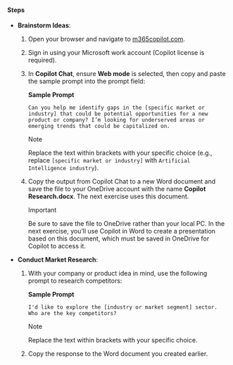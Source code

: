 #### Steps

- **Brainstorm Ideas**:

    1. Open your browser and navigate to [m365copilot.com](https://m365copilot.com).

    1. Sign in using your Microsoft work account (Copilot license is required).

    1. In **Copilot Chat**, ensure **Web mode** is selected, then copy and paste the sample prompt into the prompt field:

        **Sample Prompt**

        ```text
        Can you help me identify gaps in the [specific market or industry] that could be potential opportunities for a new product or company? I’m looking for underserved areas or emerging trends that could be capitalized on.
        ```

        > [!NOTE]
        > Replace the text within brackets with your specific choice (e.g., replace `[specific market or industry]` with `Artificial Intelligence industry`).

    1. Copy the output from Copilot Chat to a new Word document and save the file to your OneDrive account with the name **Copilot Research.docx**. The next exercise uses this document.
        > [!IMPORTANT]
        > Be sure to save the file to OneDrive rather than your local PC. In the next exercise, you’ll use Copilot in Word to create a presentation based on this document, which must be saved in OneDrive for Copilot to access it.

- **Conduct Market Research**:

    1. With your company or product idea in mind, use the following prompt to research competitors:

        **Sample Prompt**

        ```text
        I'd like to explore the [industry or market segment] sector. Who are the key competitors?
        ```

        > [!NOTE]
        > Replace the text within brackets with your specific choice.

    1. Copy the response to the Word document you created earlier.
